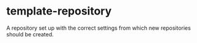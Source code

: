 # template-repository
A repository set up with the correct settings from which new repositories should be created.
